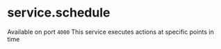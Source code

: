# service.schedule

Available on port `4000`
This service executes actions at specific points in time
